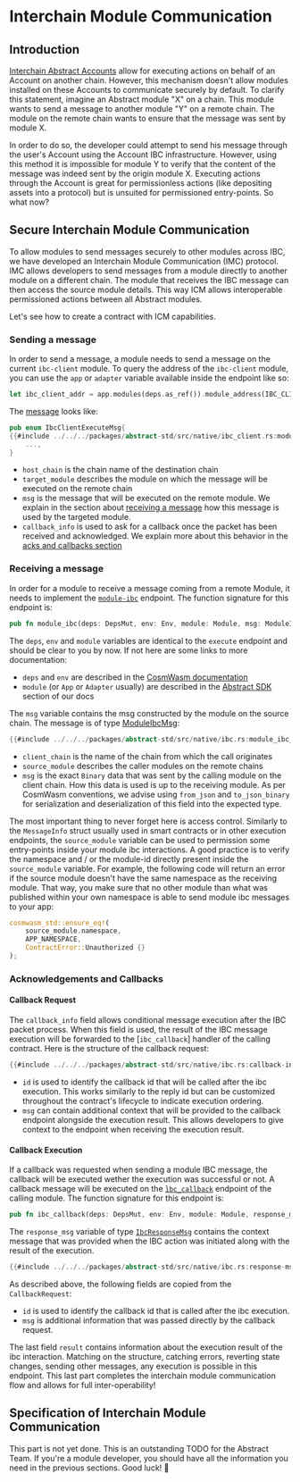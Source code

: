 # Interchain Module Communication

## Introduction

[Interchain Abstract Accounts](./account-ibc.md) allow for executing actions on behalf of an Account on another chain. However, this mechanism doesn't allow modules installed on these Accounts to communicate securely by default. To clarify this statement, imagine an Abstract module "X" on a chain. This module wants to send a message to another module "Y" on a remote chain. The module on the remote chain wants to ensure that the message was sent by module X.

In order to do so, the developer could attempt to send his message through the user's Account using the Account IBC infrastructure. However, using this method it is impossible for module Y to verify that the content of the message was indeed sent by the origin module X. Executing actions through the Account is great for permissionless actions (like depositing assets into a protocol) but is unsuited for permissioned entry-points. So what now?

## Secure Interchain Module Communication

To allow modules to send messages securely to other modules across IBC, we have developed an Interchain Module Communication (IMC) protocol. IMC allows developers to send messages from a module directly to another module on a different chain. The module that receives the IBC message can then access the source module details. This way ICM allows interoperable permissioned actions between all Abstract modules.

Let's see how to create a contract with ICM capabilities.

### Sending a message

In order to send a message, a module needs to send a message on the current `ibc-client` module. To query the address of the `ibc-client` module, you can use the `app` or `adapter` variable available inside the endpoint like so:

```rust
let ibc_client_addr = app.modules(deps.as_ref()).module_address(IBC_CLIENT)?;
```

The [message](https://docs.rs/abstract-std/latest/abstract_std/ibc_client/enum.ExecuteMsg.html) looks like:

```rust
pub enum IbcClientExecuteMsg{
{{#include ../../../packages/abstract-std/src/native/ibc_client.rs:module-ibc-action}}
    ...,
}
```

- `host_chain` is the chain name of the destination chain
- `target_module` describes the module on which the message will be executed on the remote chain
- `msg` is the message that will be executed on the remote module. We explain in the section about [receiving a message](#receiving-a-message) how this message is used by the targeted module.
- `callback_info` is used to ask for a callback once the packet has been received and acknowledged. We explain more about this behavior in the [acks and callbacks section](#acknowledgements-and-callbacks)

### Receiving a message

In order for a module to receive a message coming from a remote Module, it needs to implement the [`module-ibc`](../4_get_started/3_module_builder.md#module-ibc) endpoint. The function signature for this endpoint is:

```rust
pub fn module_ibc(deps: DepsMut, env: Env, module: Module, msg: ModuleIbcMsg) -> Result<Response, Error>;
```

The `deps`, `env` and `module` variables are identical to the `execute` endpoint and should be clear to you by now. If not here are some links to more documentation:

- `deps` and `env` are described in the <a target="blank" href="https://docs.cosmwasm.com/docs/smart-contracts/contract-semantics">CosmWasm documentation</a>
- `module` (or `App` or `Adapter` usually) are described in the [Abstract SDK](../4_get_started/4_sdk.md) section of our docs

The `msg` variable contains the msg constructed by the module on the source chain. The message is of type <a target="blank" href="https://docs.rs/abstract-std/latest/abstract_std/ibc/struct.ModuleIbcMsg.html">ModuleIbcMsg</a>:

```rust
{{#include ../../../packages/abstract-std/src/native/ibc.rs:module_ibc_msg}}
```

- `client_chain` is the name of the chain from which the call originates
- `source_module` describes the caller modules on the remote chains
- `msg` is the exact `Binary` data that was sent by the calling module on the client chain. How this data is used is up to the receiving module. As per CosmWasm conventions, we advise using `from_json` and `to_json_binary` for serialization and deserialization of this field into the expected type.

The most important thing to never forget here is access control. Similarly to the `MessageInfo` struct usually used in smart contracts or in other execution endpoints, the `source_module` variable can be used to permission some entry-points inside your module ibc interactions. A good practice is to verify the namespace and / or the module-id directly present inside the `source_module` variable. For example, the following code will return an error if the source module doesn't have the same namespace as the receiving module. That way, you make sure that no other module than what was published within your own namespace is able to send module ibc messages to your app:

```rust
cosmwasm_std::ensure_eq!(
    source_module.namespace,
    APP_NAMESPACE,
    ContractError::Unauthorized {}
);
```

### Acknowledgements and Callbacks

#### Callback Request

The `callback_info` field allows conditional message execution after the IBC packet process. When this field is used, the result of the IBC message execution will be forwarded to the [`ibc_callback`] handler of the calling contract. Here is the structure of the callback request:

```rust
{{#include ../../../packages/abstract-std/src/native/ibc.rs:callback-info}}
```

- `id` is used to identify the callback id that will be called after the ibc execution. This works similarly to the reply id but can be customized throughout the contract's lifecycle to indicate execution ordering.
- `msg` can contain additional context that will be provided to the callback endpoint alongside the execution result. This allows developers to give context to the endpoint when receiving the execution result.

#### Callback Execution

If a callback was requested when sending a module IBC message, the callback will be executed wether the execution was successful or not. A callback message will be executed on the ̀[`ibc_callback`](./4_get_started/3_module_builder.md#ibc-callback) endpoint of the calling module. The function signature for this endpoint is:

```rust
pub fn ibc_callback(deps: DepsMut, env: Env, module: Module, response_msg: IbcResponseMsg) -> Result<Response, Error>;
```

The `response_msg` variable of type <a target="blank" href="https://docs.rs/abstract-std/latest/abstract_std/ibc/struct.IbcResponseMsg.html">`IbcResponseMsg`</a> contains the context message that was provided when the IBC action was initiated along with the result of the execution.

```rust
{{#include ../../../packages/abstract-std/src/native/ibc.rs:response-msg}}
```

As described above, the following fields are copied from the `CallbackRequest`:

- `id` is used to identify the callback id that is called after the ibc execution.
- `msg` is additional information that was passed directly by the callback request.

The last field `result` contains information about the execution result of the ibc interaction. Matching on the structure, catching errors, reverting state changes, sending other messages, any execution is possible in this endpoint. This last part completes the interchain module communication flow and allows for full inter-operability!

## Specification of Interchain Module Communication

This part is not yet done. This is an outstanding TODO for the Abstract Team. If you're a module developer, you should have all the information you need in the previous sections. Good luck! 🚀
